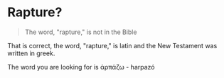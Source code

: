# Rapture?

> The word, "rapture," is not in the Bible

That is correct, the word, "rapture," is latin and the New Testament was written in greek. 

The word you are looking for is ἁρπάζω - harpazó
